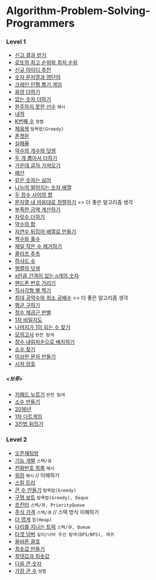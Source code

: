 # Algorithm-Problem-Solving-Programmers
### Level 1
* [신고 결과 받기](https://programmers.co.kr/learn/courses/30/lessons/92334)
* [로또의 최고 순위와 최저 순위](https://programmers.co.kr/learn/courses/30/lessons/77484)
* [신규 아이디 추천](https://programmers.co.kr/learn/courses/30/lessons/72410?language=java)
* [숫자 문자열과 영단어](https://programmers.co.kr/learn/courses/30/lessons/81301)
* [크레인 인형 뽑기 게임](https://programmers.co.kr/learn/courses/30/lessons/64061) 
* [음양 더하기](https://programmers.co.kr/learn/courses/30/lessons/76501)
* [없는 숫자 더하기](https://programmers.co.kr/learn/courses/30/lessons/86051)
* [완주하지 못한 선수](https://programmers.co.kr/learn/courses/30/lessons/42576) `해시` 
* [내적](https://programmers.co.kr/learn/courses/30/lessons/70128)
* [K번째 수](https://programmers.co.kr/learn/courses/30/lessons/42748) `정렬`
* [체육복](https://programmers.co.kr/learn/courses/30/lessons/42862) `탐욕법(Greedy)`
* [폰켓몬](https://programmers.co.kr/learn/courses/30/lessons/1845)
* [실패율](https://programmers.co.kr/learn/courses/30/lessons/42889)
* [약수의 개수와 덧셈](https://programmers.co.kr/learn/courses/30/lessons/77884)
* [두 개 뽑아서 더하기](https://programmers.co.kr/learn/courses/30/lessons/68644)
* [가운데 글자 가져오기](https://programmers.co.kr/learn/courses/30/lessons/12903)
* [예산](https://programmers.co.kr/learn/courses/30/lessons/12982)
* [같은 숫자는 싫어](https://programmers.co.kr/learn/courses/30/lessons/12906)
* [나누어 떨어지는 숫자 배열](https://programmers.co.kr/learn/courses/30/lessons/12910)
* [두 정수 사이의 합](https://programmers.co.kr/learn/courses/30/lessons/12912)
* [문자열 내 마음대로 정렬하기](https://programmers.co.kr/learn/courses/30/lessons/12915) >> 더 좋은 알고리즘 생각
* [부족한 금액 계산하기](https://programmers.co.kr/learn/courses/30/lessons/82612)
* [자릿수 더하기](https://programmers.co.kr/learn/courses/30/lessons/12931)
* [약수의 합](https://programmers.co.kr/learn/courses/30/lessons/12928)
* [자연수 뒤집어 배열로 만들기](https://programmers.co.kr/learn/courses/30/lessons/12932)
* [짝수와 홀수](https://programmers.co.kr/learn/courses/30/lessons/12937)
* [제일 작은 수 제거하기](https://programmers.co.kr/learn/courses/30/lessons/12935)
* [콜라츠 추측](https://programmers.co.kr/learn/courses/30/lessons/12943)
* [하샤드 수](https://programmers.co.kr/learn/courses/30/lessons/12947)
* [행렬의 덧셈](https://programmers.co.kr/learn/courses/30/lessons/12950)
* [x만큼 간격이 있는 n개의 숫자](https://programmers.co.kr/learn/courses/30/lessons/12954)
* [핸드폰 번호 가리기](https://programmers.co.kr/learn/courses/30/lessons/12948)
* [직사각형 별 찍기](https://programmers.co.kr/learn/courses/30/lessons/12969)
* [최대 공약수와 최소 공배수](https://programmers.co.kr/learn/courses/30/lessons/12940) >> 더 좋은 알고리즘 생각
* [평균 구하기](https://programmers.co.kr/learn/courses/30/lessons/12944)
* [정수 제곱근 판별](https://programmers.co.kr/learn/courses/30/lessons/12934) 
* [1차 비밀지도](https://programmers.co.kr/learn/courses/30/lessons/17681)
* [나머지가 1이 되는 수 찾기](https://programmers.co.kr/learn/courses/30/lessons/87389)
* [모의고사](https://programmers.co.kr/learn/courses/30/lessons/42840) `완전 탐색`
* [정수 내림차순으로 배치하기](https://programmers.co.kr/learn/courses/30/lessons/12933)
* [소수 찾기](https://programmers.co.kr/learn/courses/30/lessons/12921)
* [이상한 문자 만들기](https://programmers.co.kr/learn/courses/30/lessons/12930)
* [시저 암호](https://programmers.co.kr/learn/courses/30/lessons/12926)

##### <보류>
* [키패드 누르기](https://programmers.co.kr/learn/courses/30/lessons/67256) `완전 탐색`
* [소수 만들기](https://programmers.co.kr/learn/courses/30/lessons/12977)
* [2016년]()
* [1차 다트게임]()
* [3진법 뒤집기]()

### Level 2
* [오픈채팅방](https://programmers.co.kr/learn/courses/30/lessons/42888)
* [기능 개발](https://programmers.co.kr/learn/courses/30/lessons/42586) `스택/큐`
* [전화번호 목록](https://programmers.co.kr/learn/courses/30/lessons/42577) `해시`
* [위장](https://programmers.co.kr/learn/courses/30/lessons/42578) `해시` // 이해하기
* [스킬 트리](https://programmers.co.kr/learn/courses/30/lessons/49993)
* [큰 수 만들기](https://programmers.co.kr/learn/courses/30/lessons/42883) `탐욕법(Greedy)`
* [구명 보트](https://programmers.co.kr/learn/courses/30/lessons/42885) `탐욕법(Greedy), Deque`
* [프린터](https://programmers.co.kr/learn/courses/30/lessons/42587) `스택/큐, PriorityQueue` 
* [주식 가격](https://programmers.co.kr/learn/courses/30/lessons/42584) `스택/큐` // 스택 방식 이해하기
* [더 맵게](https://programmers.co.kr/learn/courses/30/lessons/42626) `힙(Heap)`
* [다리를 지나는 트럭](https://programmers.co.kr/learn/courses/30/lessons/42583) `스택/큐, Queue`
* [타겟 넘버](https://programmers.co.kr/learn/courses/30/lessons/43165) `깊이/너비 우선 탐색(DFS/BFS), 재귀`
* [올바른 괄호](https://programmers.co.kr/learn/courses/30/lessons/12909?language=java)
* [최솟값 만들기](https://programmers.co.kr/learn/courses/30/lessons/12941)
* [최댓값과 최솟값](https://programmers.co.kr/learn/courses/30/lessons/12939)
* [다음 큰 숫자](https://programmers.co.kr/learn/courses/30/lessons/12911)
* [가장 큰 수](https://programmers.co.kr/learn/courses/30/lessons/42746) `정렬`